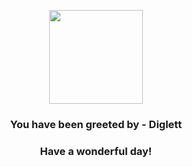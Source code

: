 <p align="center">
    <img src="https://raw.githubusercontent.com/PokeAPI/sprites/master/sprites/pokemon/50.png" width="150" height="150">
</p>
<h3 align="center">You have been greeted by - <b>Diglett</b></h3>
<h3 align="center">Have a wonderful day!</h3>
